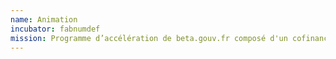 ```yaml
---
name: Animation
incubator: fabnumdef
mission: Programme d’accélération de beta.gouv.fr composé d'un cofinancement de la DINUM et d’un accompagnement par l'équipe <a href='https://doc.incubateur.net/communaute/gerer-sa-startup-detat-ou-de-territoires-au-quotidien/la-vie-dune-se/acceleration/programme-gamma'>Gamma</a>. En savoir plus sur le <a href='https://doc.incubateur.net/communaute/gerer-sa-startup-detat-ou-de-territoires-au-quotidien/la-vie-dune-se/acceleration/fonds-dacceleration-des-startups-detat#cest-quoi-le-fast'>FAST</a>.
---
```

